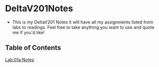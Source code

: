 # DeltaV201Notes
- This is my DeltaV201 Notes it will have all my assignments listed from labs to readings. Feel free to take anything you want to use and quote me if you'd like!
## Table of Contents
[Lab:01a Notes](Lab01Notes.md) 

